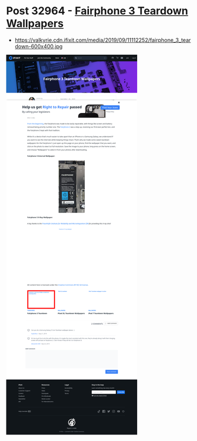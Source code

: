# Post 32964 - [Fairphone 3 Teardown Wallpapers](https://www.ifixit.com/News/32964/fairphone-3-teardown-wallpapers)

- https://valkyrie.cdn.ifixit.com/media/2019/09/11112252/fairphone_3_teardown-600x400.jpg

![screencap](screenshots/e154622b-5b27-433c-b6c1-f12c58872372.png)
